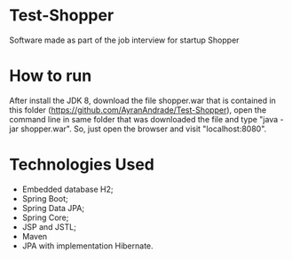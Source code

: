 # Test-Shopper
Software made as part of the job interview for startup Shopper

# How to run

After install the JDK 8, download the file shopper.war that is contained in this folder (https://github.com/AyranAndrade/Test-Shopper), open the command line in same folder that was downloaded the file and type "java -jar shopper.war". So, just open the browser and visit "localhost:8080".

# Technologies Used

- Embedded database H2;
- Spring Boot;
- Spring Data JPA;
- Spring Core;
- JSP and JSTL;
- Maven
- JPA with implementation Hibernate.
